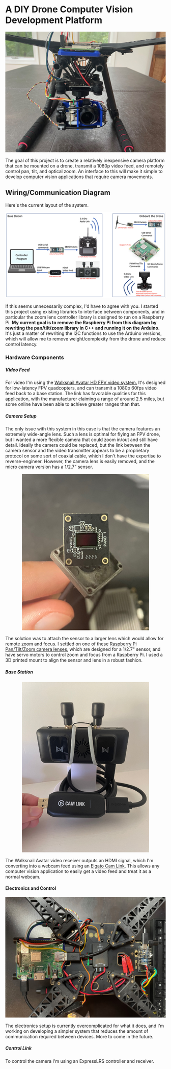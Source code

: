 # A DIY Drone Computer Vision Development Platform

![image](media/front_view.jpeg)

The goal of this project is to create a relatively inexpensive camera platform that can be mounted on a drone, transmit a 1080p video feed, and remotely control pan, tilt, and optical zoom. An interface to this will make it simple to develop computer vision applications that require camera movements.

## Wiring/Communication Diagram

Here's the current layout of the system.

![image](media/diagram.png)

If this seems unnecessarily complex, I'd have to agree with you. I started this project using existing libraries to interface between components, and in particular the zoom lens controller library is designed to run on a Raspberry Pi. **My current goal is to remove the Raspberry Pi from this diagram by rewriting the pan/tilt/zoom library in C++ and running it on the Arduino.** It's just a matter of rewriting the I2C functions to use the Arduino versions, which will allow me to remove weight/complexity from the drone and reduce control latency.

### Hardware Components

##### Video Feed
For video I'm using the [Walksnail Avatar HD FPV video system.](https://www.racedayquads.com/products/walksnail-avatar-vrx-combo-choose-version?variant=40051916701809) It's designed for low-latency FPV quadcopters, and can transmit a 1080p 60fps video feed back to a base station. The link has favorable qualities for this application, with the manufacturer claiming a range of around 2.5 miles, but some online have been able to achieve greater ranges than that.

##### Camera Setup
The only issue with this system in this case is that the camera features an extremely wide-angle lens. Such a lens is optimal for flying an FPV drone, but I wanted a more flexible camera that could zoom in/out and still have detail. Ideally the camera could be replaced, but the link between the camera sensor and the video transmitter appears to be a proprietary protocol on some sort of coaxial cable, which I don't have the expertise to reverse-engineer. However, the camera lens is easily removed, and the micro camera version has a 1/2.7" sensor.
<p align="center">
  <img src="media/sensor.jpeg" width="400"/>
</p>

The solution was to attach the sensor to a larger lens which would allow for remote zoom and focus. I settled on one of these [Raspberry Pi Pan/Tilt/Zoom camera lenses](https://www.uctronics.com/arducam-ptz-pan-tilt-zoom-camera-for-raspberry-pi.html), which are designed for a 1/2.7" sensor, and have servo motors to control zoom and focus from a Raspberry Pi. I used a 3D printed mount to align the sensor and lens in a robust fashion.

##### Base Station
<p align="center">
  <img src="media/base_station.jpeg" width="400"/>
</p>

The Walksnail Avatar video receiver outputs an HDMI signal, which I'm converting into a webcam feed using an [Elgato Cam Link](https://www.elgato.com/us/en/p/cam-link-4k). This allows any computer vision application to easily get a video feed and treat it as a normal webcam.

#### Electronics and Control

![image](media/top_view.jpeg)

The electronics setup is currently overcomplicated for what it does, and I'm working on developing a simpler system that reduces the amount of communication required between devices. More to come in the future.

##### Control Link

To control the camera I'm using an ExpressLRS controller and receiver.